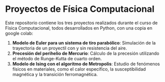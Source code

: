 # Proyectos de Física Computacional

Este repositorio contiene los tres proyectos realizados durante el curso de Física Computacional, todos desarrollados en Python, con una copia en google colab:

1. **Modelo de Euler para un sistema de tiro parabólico**: Simulación de la trayectoria de un proyectil con y sin resistencia del aire.
2. **Precesión del perihelio de Mercurio**: Cálculo de la precesión utilizando el método de Runge-Kutta de cuarto orden.
3. **Modelo de Ising con el algoritmo de Metropolis**: Estudio de fenómenos físicos en materiales, como el calor específico, la susceptibilidad magnética y la transición ferromagnética.

 
